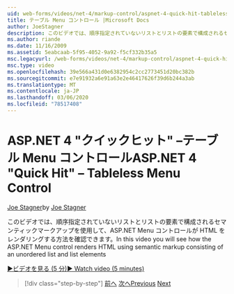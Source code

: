 ```yaml
---
uid: web-forms/videos/net-4/markup-control/aspnet-4-quick-hit-tableless-menu-control
title: テーブル Menu コントロール |Microsoft Docs
author: JoeStagner
description: このビデオでは、順序指定されていないリストとリストの要素で構成されるセマンティックマークアップを使用して、ASP.NET Menu コントロールが HTML をレンダリングする方法を確認できます。
ms.author: riande
ms.date: 11/16/2009
ms.assetid: 5eabcaab-5f95-4052-9a92-f5cf332b35a5
msc.legacyurl: /web-forms/videos/net-4/markup-control/aspnet-4-quick-hit-tableless-menu-control
msc.type: video
ms.openlocfilehash: 39e566a431d0e6382954c2cc2773451d20bc382b
ms.sourcegitcommit: e7e91932a6e91a63e2e46417626f39d6b244a3ab
ms.translationtype: MT
ms.contentlocale: ja-JP
ms.lasthandoff: 03/06/2020
ms.locfileid: "78517408"
---
```

# <a name="aspnet-4-quick-hit--tableless-menu-control"></a><span data-ttu-id="d17a1-103">ASP.NET 4 "クイックヒット" –テーブル Menu コントロール</span><span class="sxs-lookup"><span data-stu-id="d17a1-103">ASP.NET 4 "Quick Hit" – Tableless Menu Control</span></span>

<span data-ttu-id="d17a1-104">[Joe Stagner](https://github.com/JoeStagner)</span><span class="sxs-lookup"><span data-stu-id="d17a1-104">by [Joe Stagner](https://github.com/JoeStagner)</span></span>

<span data-ttu-id="d17a1-105">このビデオでは、順序指定されていないリストとリストの要素で構成されるセマンティックマークアップを使用して、ASP.NET Menu コントロールが HTML をレンダリングする方法を確認できます。</span><span class="sxs-lookup"><span data-stu-id="d17a1-105">In this video you will see how the ASP.NET Menu control renders HTML using semantic markup consisting of an unordered list and list elements</span></span> 

[<span data-ttu-id="d17a1-106">&#9654;ビデオを見る (5 分)</span><span class="sxs-lookup"><span data-stu-id="d17a1-106">&#9654; Watch video (5 minutes)</span></span>](https://channel9.msdn.com/Blogs/ASP-NET-Site-Videos/aspnet-4-quick-hit-tableless-menu-control)

> [!div class="step-by-step"]
> <span data-ttu-id="d17a1-107">[前へ](aspnet-4-quick-hit-table-free-templated-controls.md)
> [次へ](aspnet-4-quick-hit-hidden-field-divs.md)</span><span class="sxs-lookup"><span data-stu-id="d17a1-107">[Previous](aspnet-4-quick-hit-table-free-templated-controls.md)
[Next](aspnet-4-quick-hit-hidden-field-divs.md)</span></span>
